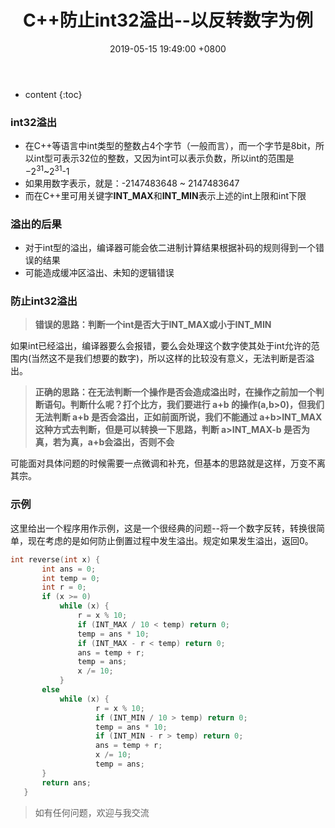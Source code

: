 ﻿---
layout: post
title:  C++防止int32溢出--以反转数字为例
date:   2019-05-15 19:49:00 +0800
categories: note
tag: C++
---

* content
{:toc}



### int32溢出
 + 在C++等语言中int类型的整数占4个字节（一般而言），而一个字节是8bit，所以int型可表示32位的整数，又因为int可以表示负数，所以int的范围是$-2^{31}$~$2^{31}$-1
 + 如果用数字表示，就是：-2147483648 ~ 2147483647
+ 而在C++里可用关键字**INT_MAX**和**INT_MIN**表示上述的int上限和int下限
### 溢出的后果
+ 对于int型的溢出，编译器可能会依二进制计算结果根据补码的规则得到一个错误的结果
+ 可能造成缓冲区溢出、未知的逻辑错误

### 防止int32溢出
> **错误的思路：判断一个int是否大于INT_MAX或小于INT_MIN**

 如果int已经溢出，编译器要么会报错，要么会处理这个数字使其处于int允许的范围内(当然这不是我们想要的数字)，所以这样的比较没有意义，无法判断是否溢出。
> **正确的思路：在无法判断一个操作是否会造成溢出时，在操作之前加一个判断语句。判断什么呢？打个比方，我们要进行 a+b 的操作(a,b>0)，但我们无法判断 a+b 是否会溢出，正如前面所说，我们不能通过 a+b>INT_MAX 这种方式去判断，但是可以转换一下思路，判断 a>INT_MAX-b 是否为真，若为真，a+b会溢出，否则不会**
 
 可能面对具体问题的时候需要一点微调和补充，但基本的思路就是这样，万变不离其宗。

### 示例
 这里给出一个程序用作示例，这是一个很经典的问题--将一个数字反转，转换很简单，现在考虑的是如何防止倒置过程中发生溢出。规定如果发生溢出，返回0。
 ```cpp
 int reverse(int x) {
		int ans = 0;
		int temp = 0;
		int r = 0;
		if (x >= 0)
			while (x) {
				r = x % 10;
				if (INT_MAX / 10 < temp) return 0;
				temp = ans * 10;
				if (INT_MAX - r < temp) return 0;
				ans = temp + r;
				temp = ans;
				x /= 10;
			}
		else 
			while (x) {
					r = x % 10;
					if (INT_MIN / 10 > temp) return 0;
					temp = ans * 10;
					if (INT_MIN - r > temp) return 0;
					ans = temp + r;
					x /= 10;
					temp = ans;	
		}
		return ans;
	}
 ```

 >如有任何问题，欢迎与我交流
